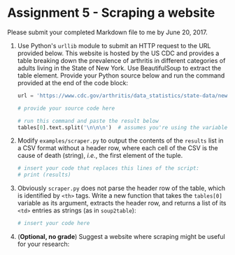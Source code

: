 # Assignment 5 - Scraping a website

Please submit your completed Markdown file to me by June 20, 2017.

1. Use Python's `urllib` module to submit an HTTP request to the URL provided below.  This website is hosted by the US CDC and provides a table breaking down the prevalence of arthritis in different categories of adults living in the State of New York.  Use BeautifulSoup to extract the table element.  Provide your Python source below and run the command provided at the end of the code block:
   ```python
   url = 'https://www.cdc.gov/arthritis/data_statistics/state-data/newyork.html'
   
   # provide your source code here
   
   # run this command and paste the result below
   tables[0].text.split('\n\n\n')  # assumes you're using the variable name `tables`
   
   ```


2. Modify `examples/scraper.py` to output the contents of the `results` list in a CSV format without a header row, where each cell of the CSV is the cause of death (string), *i.e.*, the first element of the tuple.  
   ```python
   # insert your code that replaces this lines of the script:
   # print (results)
   ```

3. Obviously `scraper.py` does not parse the header row of the table, which is identified by `<th>` tags.  Write a new function that takes the `tables[0]` variable as its argument, extracts the header row, and returns a list of its `<td>` entries as strings (as in `soup2table`):
    ```python
    # insert your code here
    ```

4. (**Optional, no grade**)  Suggest a website where scraping might be useful for your research:
    ```html
    
    ```
